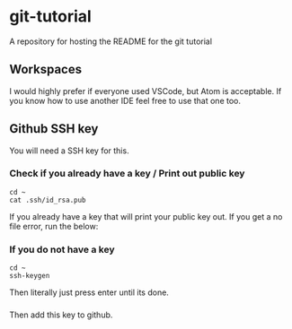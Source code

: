 # git-tutorial
A repository for hosting the README for the git tutorial

## Workspaces

I would highly prefer if everyone used VSCode, but Atom is acceptable. If you know how to use another IDE
feel free to use that one too.

## Github SSH key
You will need a SSH key for this.

### Check if you already have a key / Print out public key
```
cd ~
cat .ssh/id_rsa.pub
```
If you already have a key that will print your public key out. If you get a no file error, run the below:

### If you do not have a key
```
cd ~
ssh-keygen
```
Then literally just press enter until its done.

###
Then add this key to github.
